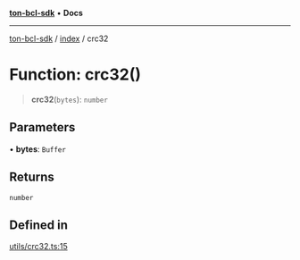 [**ton-bcl-sdk**](../../README.md) • **Docs**

***

[ton-bcl-sdk](../../README.md) / [index](../README.md) / crc32

# Function: crc32()

> **crc32**(`bytes`): `number`

## Parameters

• **bytes**: `Buffer`

## Returns

`number`

## Defined in

[utils/crc32.ts:15](https://github.com/ton-fun-tech/ton-bcl-sdk/blob/3dee4fb16df3d2a9b10fc9541cf29b0c93974b86/src/utils/crc32.ts#L15)
